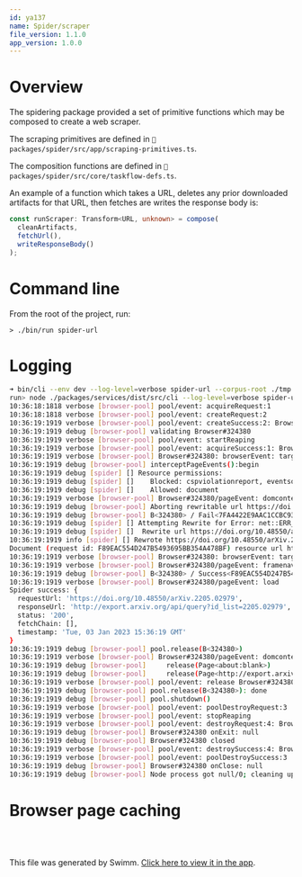 ```yaml
---
id: ya137
name: Spider/scraper
file_version: 1.1.0
app_version: 1.0.0
---
```


# Overview
The spidering package provided a set of primitive functions which may be composed to create a web scraper.

The scraping primitives are defined in `📄 packages/spider/src/app/scraping-primitives.ts`.

The composition functions are defined in `📄 packages/spider/src/core/taskflow-defs.ts`.

An example of a function which takes a URL, deletes any prior downloaded artifacts for that URL, then fetches are writes the response body is:
```typescript
const runScraper: Transform<URL, unknown> = compose(
  cleanArtifacts,
  fetchUrl(),
  writeResponseBody()
);
```


# Command line
From the root of the project, run:

```> ./bin/run spider-url```

# Logging
```sh
➜ bin/cli --env dev --log-level=verbose spider-url --corpus-root ./tmp.d --url 'https://doi.org/10.48550/arXiv.2205.02979'
run> node ./packages/services/dist/src/cli --log-level=verbose spider-url --corpus-root ./tmp.d --url https://doi.org/10.48550/arXiv.2205.02979
10:36:18:1818 verbose [browser-pool] pool/event: acquireRequest:1
10:36:18:1818 verbose [browser-pool] pool/event: createRequest:2
10:36:19:1919 verbose [browser-pool] pool/event: createSuccess:2: Browser#324380
10:36:19:1919 debug [browser-pool] validating Browser#324380
10:36:19:1919 verbose [browser-pool] pool/event: startReaping
10:36:19:1919 verbose [browser-pool] pool/event: acquireSuccess:1: Browser#324380
10:36:19:1919 verbose [browser-pool] Browser#324380: browserEvent: targetcreated, targetType: undefined, targetUrl: undefined
10:36:19:1919 debug [browser-pool] interceptPageEvents():begin
10:36:19:1919 debug [spider] [] Resource permissions:
10:36:19:1919 debug [spider] []    Blocked: cspviolationreport, eventsource, fetch, font, image, manifest, media, other, ping, preflight, script, stylesheet, signedexchange, texttrack, websocket, xhr, prefetch
10:36:19:1919 debug [spider] []    Allowed: document
10:36:19:1919 verbose [browser-pool] Browser#324380/pageEvent: domcontentloaded
10:36:19:1919 debug [browser-pool] Aborting rewritable url https://doi.org/10.48550/arXiv.2205.02979
10:36:19:1919 debug [browser-pool] B<324380> / Fail<7FA4422E9AAC1CCBC93FD2FB3972167D> resource: document https://doi.org/10.48550/arXiv.2205.02979, requestfailed
10:36:19:1919 debug [spider] [] Attempting Rewrite for Error: net::ERR_BLOCKED_BY_CLIENT at https://doi.org/10.48550/arXiv.2205.02979
10:36:19:1919 debug [spider] []  Rewrite url https://doi.org/10.48550/arXiv.2205.02979
10:36:19:1919 info [spider] [] Rewrote https://doi.org/10.48550/arXiv.2205.02979 to http://export.arxiv.org/api/query?id_list=2205.02979
Document (request id: F89EAC554D247B5493695BB354A478BF) resource url http://export.arxiv.org/api/query?id_list=2205.02979
10:36:19:1919 verbose [browser-pool] Browser#324380: browserEvent: targetchanged, targetType: undefined, targetUrl: undefined
10:36:19:1919 verbose [browser-pool] Browser#324380/pageEvent: framenavigated
10:36:19:1919 debug [browser-pool] B<324380> / Success<F89EAC554D247B5493695BB354A478BF> resource: document http://export.arxiv.org/api/query?..., response, requestfinished
10:36:19:1919 verbose [browser-pool] Browser#324380/pageEvent: load
Spider success: {
  requestUrl: 'https://doi.org/10.48550/arXiv.2205.02979',
  responseUrl: 'http://export.arxiv.org/api/query?id_list=2205.02979',
  status: '200',
  fetchChain: [],
  timestamp: 'Tue, 03 Jan 2023 15:36:19 GMT'
}
10:36:19:1919 debug [browser-pool] pool.release(B<324380>)
10:36:19:1919 verbose [browser-pool] Browser#324380/pageEvent: domcontentloaded
10:36:19:1919 debug [browser-pool]     release(Page<about:blank>)
10:36:19:1919 debug [browser-pool]     release(Page<http://export.arxiv.org/api/query?id_list=2205.02979>)
10:36:19:1919 verbose [browser-pool] pool/event: release Browser#324380
10:36:19:1919 debug [browser-pool] pool.release(B<324380>): done
10:36:19:1919 debug [browser-pool] pool.shutdown()
10:36:19:1919 verbose [browser-pool] pool/event: poolDestroyRequest:3
10:36:19:1919 verbose [browser-pool] pool/event: stopReaping
10:36:19:1919 verbose [browser-pool] pool/event: destroyRequest:4: Browser#324380
10:36:19:1919 debug [browser-pool] Browser#324380 onExit: null
10:36:19:1919 debug [browser-pool] Browser#324380 closed
10:36:19:1919 verbose [browser-pool] pool/event: destroySuccess:4: Browser#324380
10:36:19:1919 verbose [browser-pool] pool/event: poolDestroySuccess:3
10:36:19:1919 debug [browser-pool] Browser#324380 onClose: null
10:36:19:1919 debug [browser-pool] Node process got null/0; cleaning up browser pool
```


# Browser page caching


<br/>

<br/>

This file was generated by Swimm. [Click here to view it in the app](https://app.swimm.io/repos/Z2l0aHViJTNBJTNBb3Blbi1tZXRhLWV4dHJhY3Rpb24lM0ElM0FhZGFtY2hhbmRyYQ==/docs/ya137).
